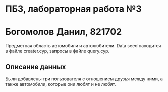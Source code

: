 # ПБЗ, лабораторная работа №3
# Богомолов Данил, 821702
Предметная область автомобили и автолюбители.
Data seed находится в файле creater.cyp, запросы в файле query.cyp.

## Описание данных
Были добавлены три пользователя с отношением друзья между ними, а также автомобили, которые они любят и не любят.
